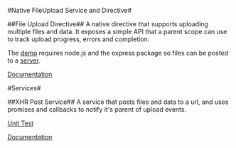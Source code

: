 #Native FileUpload Service and Directive#

##File Upload Directive##
A native directive that supports uploading multiple files and data.  It exposes a simple API that a parent scope can use to track upload progress, errors and completion.

The [demo](http://github.com/logicbomb/ng-directives/tests/xhr-svc-integration.html) requires node.js and the express package so files can be posted to a [server](http://github.com/logicbomb/ng-directives/server/server.js).

[Documentation](http://jasonturim.wordpress.com/2013/09/11/angularjs-native-multi-file-upload-with-progress)

#Services#

##XHR Post Service##
A service that posts files and data to a url, and uses promises and callbacks to notify it's parent of upload events.

[Unit Test](http://logicbomb.github.io/ng-directives/xhr-svc-unit.html)

[Documentation](http://jasonturim.wordpress.com/2013/09/11/angularjs-native-multi-file-upload-with-progress)
